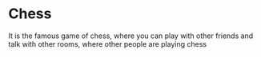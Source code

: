 # Chess
It is the famous game of chess, where you can play with other friends and talk with other rooms, where other people are playing chess
